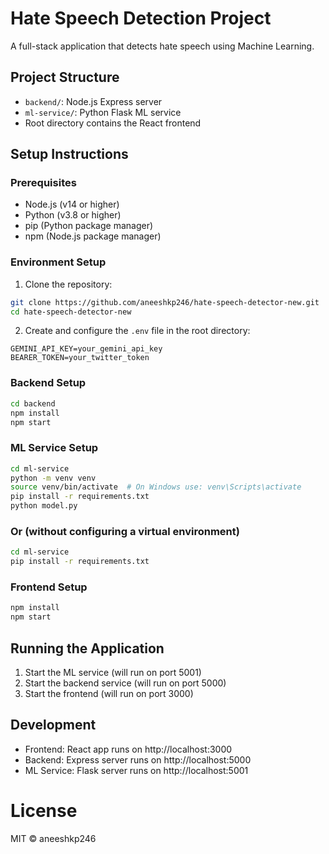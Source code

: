 # Hate Speech Detection Project

A full-stack application that detects hate speech using Machine Learning.

## Project Structure
- `backend/`: Node.js Express server
- `ml-service/`: Python Flask ML service
- Root directory contains the React frontend

## Setup Instructions

### Prerequisites
- Node.js (v14 or higher)
- Python (v3.8 or higher)
- pip (Python package manager)
- npm (Node.js package manager)

### Environment Setup
1. Clone the repository:
```bash
git clone https://github.com/aneeshkp246/hate-speech-detector-new.git
cd hate-speech-detector-new
```

2. Create and configure the `.env` file in the root directory:
```
GEMINI_API_KEY=your_gemini_api_key
BEARER_TOKEN=your_twitter_token
```

### Backend Setup
```bash
cd backend
npm install
npm start
```

### ML Service Setup
```bash
cd ml-service
python -m venv venv
source venv/bin/activate  # On Windows use: venv\Scripts\activate
pip install -r requirements.txt
python model.py
```
### Or (without configuring a virtual environment)

```bash
cd ml-service
pip install -r requirements.txt
```

### Frontend Setup
```bash
npm install
npm start
```

## Running the Application
1. Start the ML service (will run on port 5001)
2. Start the backend service (will run on port 5000)
3. Start the frontend (will run on port 3000)

## Development
- Frontend: React app runs on http://localhost:3000
- Backend: Express server runs on http://localhost:5000
- ML Service: Flask server runs on http://localhost:5001

# License

MIT © aneeshkp246
